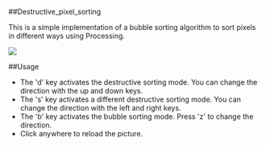 ##Destructive_pixel_sorting

This is a simple implementation of a bubble sorting algorithm to sort pixels in different ways using Processing.

![](example.gif)

##Usage

- The 'd' key activates the destructive sorting mode. You can change the direction with the up and down keys.
- The 's' key activates a different destructive sorting mode. You can change the direction with the left and right keys.
- The 'b' key activates the bubble sorting mode. Press 'z' to change the direction.
- Click anywhere to reload the picture.
